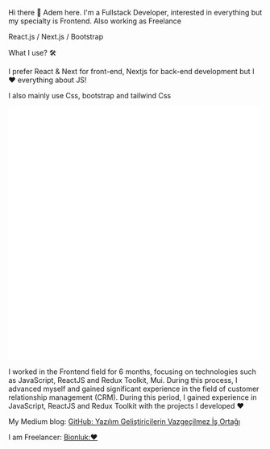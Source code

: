 Hi there 👋
Adem here. I'm a Fullstack Developer, interested in everything but my specialty is Frontend. Also working as Freelance

React.js / Next.js / Bootstrap

What I use? 🛠


I prefer React & Next for front-end, Nextjs for back-end development but I ❤️ everything about JS!

I also mainly use Css, bootstrap and tailwind Css


![React](https://github.com/ademsuslu/README.md/blob/main/animation_500_kd7ngokt.gif)

I worked in the Frontend field for 6 months, focusing on technologies such as JavaScript, ReactJS and Redux Toolkit, Mui. During this process, I advanced myself and gained significant experience in the field of customer relationship management (CRM). During this period, I gained experience in JavaScript, ReactJS and Redux Toolkit with the projects I developed ♥️

My Medium blog: [GitHub: Yazılım Geliştiricilerin Vazgeçilmez İş Ortağı](https://medium.com/@ademsuslu9080/git-hub-yaz%C4%B1l%C4%B1m-geli%C5%9Ftiricilerin-vazge%C3%A7ilmez-i%CC%87%C5%9F-orta%C4%9F%C4%B1-a168ebc33f90)

I am Freelancer: [Bionluk:♥️](https://bionluk.com/ademsuslu)




